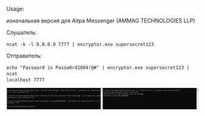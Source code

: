 Usage:

изначальная версия для Aitpa Messenger (AMMAG TECHNOLOGIES LLP)

Слушатель: 
```
ncat -k -l 0.0.0.0 7777 | encryptor.exe supersecret123
```

Отправитель:
```
echo "Password is Passw0rd1884!@#" | encryptor.exe supersecret123 | ncat 
localhost 7777
```
![usage](image-1.png)